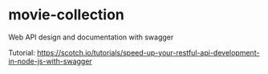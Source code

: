 # movie-collection
Web API design and documentation with swagger

Tutorial: https://scotch.io/tutorials/speed-up-your-restful-api-development-in-node-js-with-swagger
